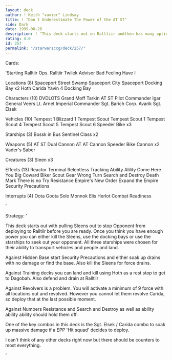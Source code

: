 ```yaml
---
layout: deck
author: ! Keith "vavier" Lindsay
title: ! "Don t Underestimate The Power of the AT ST"
side: Dark
date: 1999-08-26
description: ! "This deck starts out on Ralltiir andthen has many options. You can seek anddestroy or relax and let them come toyou."
rating: 4.0
id: 257
permalink: "/starwarsccg/deck/257/"
---
```

Cards: 

'Starting
Ralltiir Ops.
Ralltiir
Twilek Advisor
Bad Feeling Have I

Locations (8)
 Spaceport Street
 Swamp
 Spaceport City
 Spaceport Docking Bay x2
Hoth
Carida
Yavin 4 Docking Bay

Characters (10)
DVDLOTS
Grand Moff Tarkin
AT ST Pilot
Commander Igar
General Veers
Lt. Arnet
Imperial Commander
Sgt. Barich
Corp. Avarik
Sgt. Elsek

Vehicles (10)
Tempest 1
Blizzard 1
Tempest Scout
Tempest Scout 1
Tempest Scout 4
Tempest Scout 5
Tempest Scout 6
Speeder Bike x3

Starships (3)
Bossk in Bus
Sentinel Class x2

Weapons (5)
AT ST Dual Cannon
AT AT Cannon
Speeder Bike Cannon x2
Vader's Saber

Creatures (3)
Sleen x3

Effects (13)
Reactor Terminal
Relentless Tracking
Ability Alility
Come Here You Big Coward
Biker Scout Gear
Wrong Turn
Search and Destroy
Death Mark
There is no Try
Resistance
Empire's New Order
Expand the Empire
Security Precautions

Interrupts (4)
Oota Goota Solo
Monnok
Elis Herlot
Combat Readiness

'

Strategy: '

This deck starts out with pulling Sleens out to
stop Opponent from deploying to Ralltiir before
you are ready. Once you think you have enough
power you can either kill the Sleens, use the
docking bays or use the starships to seek out your
opponent. All three starships were chosen for
their ability to transport vehicles and people
and land.

Against Hidden Base start Security Precautions and
either soak up drains with no damage or find the
base. Also kill the Sleens for force drains.

Against Training decks you can land and kill using
Hoth as a rest stop to get to Dagobah. Also defend
and drain at Ralltiir

Against Revolvers is a problem. You will activate
a minimum of 9 force with all locations out and
revolved. However you cannot let them revolve
Carida, so deploy that at the last possible moment.

Against Numbers Resistance and Search and Destroy
as well as ability ability ability should hold
them off.

One of the key combos in this deck is the
Sgt. Elsek / Carida combo to soak up massive
damage if a EPP 'Hit squad' decides to deploy.

I can't think of any other decks right now but
there should be counters to most everything.

'
